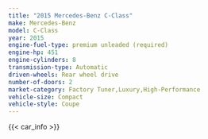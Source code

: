 ```yaml
---
title: "2015 Mercedes-Benz C-Class"
make: Mercedes-Benz
model: C-Class
year: 2015
engine-fuel-type: premium unleaded (required)
engine-hp: 451
engine-cylinders: 8
transmission-type: Automatic
driven-wheels: Rear wheel drive
number-of-doors: 2
market-category: Factory Tuner,Luxury,High-Performance
vehicle-size: Compact
vehicle-style: Coupe
---
```


{{< car_info >}}
